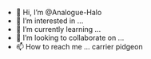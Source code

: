 - 👋 Hi, I’m @Analogue-Halo
- 👀 I’m interested in ...
- 🌱 I’m currently learning ...
- 💞️ I’m looking to collaborate on ... 
- 📫 How to reach me ... carrier pidgeon

<!---
Analogue-Halo/Analogue-Halo is a ✨ special ✨ repository because its `README.md` (this file) appears on your GitHub profile.
You can click the Preview link to take a look at your changes.
--->
